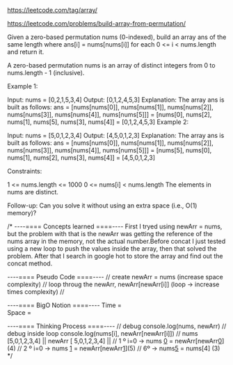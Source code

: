 
https://leetcode.com/tag/array/

https://leetcode.com/problems/build-array-from-permutation/


Given a zero-based permutation nums (0-indexed), build an array ans of the same length where ans[i] = nums[nums[i]] for each 0 <= i < nums.length and return it.

A zero-based permutation nums is an array of distinct integers from 0 to nums.length - 1 (inclusive).

 

Example 1:

Input: nums = [0,2,1,5,3,4]
Output: [0,1,2,4,5,3]
Explanation: The array ans is built as follows: 
ans = [nums[nums[0]], nums[nums[1]], nums[nums[2]], nums[nums[3]], nums[nums[4]], nums[nums[5]]]
    = [nums[0], nums[2], nums[1], nums[5], nums[3], nums[4]]
    = [0,1,2,4,5,3]
Example 2:

Input: nums = [5,0,1,2,3,4]
Output: [4,5,0,1,2,3]
Explanation: The array ans is built as follows:
ans = [nums[nums[0]], nums[nums[1]], nums[nums[2]], nums[nums[3]], nums[nums[4]], nums[nums[5]]]
    = [nums[5], nums[0], nums[1], nums[2], nums[3], nums[4]]
    = [4,5,0,1,2,3]
 

Constraints:

1 <= nums.length <= 1000
0 <= nums[i] < nums.length
The elements in nums are distinct.
 

Follow-up: Can you solve it without using an extra space (i.e., O(1) memory)?



/* 
   ----==== Concepts learned ====----
    First I tryed using newArr = nums, but the problem with that is the newArr was getting
    the reference of the nums array in the memory, not the actual number.Before concat I 
    just tested using a new loop to push the values inside the array, then that solved the 
    problem. After that I search in google hot to store the array and find out the concat 
    method.

   ----==== Pseudo Code ====----
    // create newArr = nums (increase space complexity)
    // loop throug the newArr, newArr[newArr[i]] (loop -> increase times complexity)
    // 

   ----==== BigO Notion ====----
   Time  =  
   Space = 

   ----==== Thinking Process ====----
    // debug console.log(nums, newArr)
    // debug inside loop console.log(nums[i], newArr[newArr[i]])
    // nums [5,0,1,2,3,4] || newArr [ 5,0,1,2,3,4] || 
    // 1 º i=0 ->  nums [0](5) = newArr[newArr[0](5)](4)
    // 2 º i=0 ->  nums [1](0) = newArr[newArr[1](0)](5)
    // 6º -> nums[5](4) = nums[4] (3)
*/